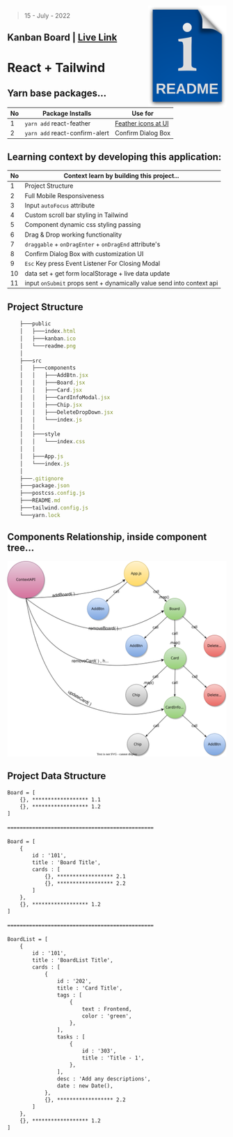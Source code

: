 <img src="./public/readme.png" style='width:180px' align="right" />

> 15 - July - 2022
## Kanban Board | [Live Link](https://kanban-bd.netlify.app)

# React + Tailwind

## Yarn base packages...
|No| Package Installs               | Use for                       |
|--|--------------------------------|-------------------------------|
| 1| `yarn add` react-feather       | [Feather icons at UI][link]   |
| 2| `yarn add` react-confirm-alert | Confirm Dialog Box            |

[link]: https://feathericons.com


## Learning context by developing this application:
|No| Context learn by building this project... | 
|--|-------------------------------------------|
| 1| Project Structure                         | 
| 2| Full Mobile Responsiveness                | 
| 3| Input `autoFocus` attribute               | 
| 4| Custom scroll bar styling in Tailwind     | 
| 5| Component dynamic css styling passing     |
| 6| Drag & Drop working functionality         |
| 7| `draggable` + `onDragEnter` + `onDragEnd` attribute's  |
| 8| Confirm Dialog Box with customization UI               |
| 9| `Esc` Key press Event Listener For Closing Modal       |
|10| data set + get form localStorage + live data update    |
|11| input `onSubmit` props sent + dynamically value send into context api |


## Project Structure
```jsx
    ├───public
    │   ├───index.html
    │   ├───kanban.ico
    │   └───readme.png
    │
    ├───src
    │   ├───components
    │   │   ├───AddBtn.jsx
    │   │   ├───Board.jsx
    │   │   ├───Card.jsx
    │   │   ├───CardInfoModal.jsx
    │   │   ├───Chip.jsx
    │   │   ├───DeleteDropDown.jsx
    │   │   └───index.js
    │   │
    │   ├───style
    │   │   └───index.css
    │   │
    │   ├───App.js
    │   └───index.js
    │   
    ├───.gitignore
    ├───package.json
    ├───postcss.config.js
    ├───README.md
    ├───tailwind.config.js
    └───yarn.lock
```


## Components Relationship, inside component tree...
<p align="center"> 
  <img src='./public/KanbanComponentRelation.svg' />
</p>


## Project Data Structure
```
Board = [
    {}, ****************** 1.1
    {}, ****************** 1.2
]

===============================================

Board = [
    {
        id : '101',
        title : 'Board Title',
        cards : [
            {}, ****************** 2.1
            {}, ****************** 2.2
        ]
    },
    {}, ****************** 1.2
]

===============================================

BoardList = [
    {
        id : '101',
        title : 'BoardList Title',
        cards : [
            {
                id : '202',
                title : 'Card Title',
                tags : [
                    {
                        text : Frontend,
                        color : 'green',
                    },
                ],
                tasks : [
                    {
                        id : '303',
                        title : 'Title - 1',
                    },
                ],
                desc : 'Add any descriptions',
                date : new Date(),
            },
            {}, ****************** 2.2
        ]
    },
    {}, ****************** 1.2
]
```